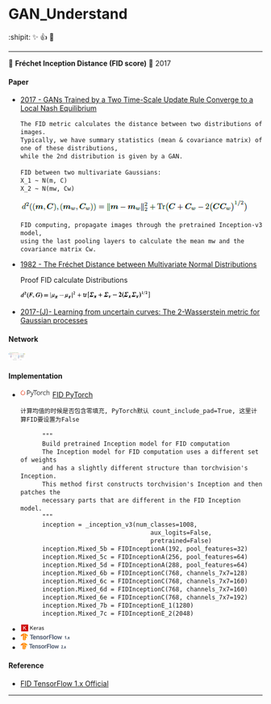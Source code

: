 # GAN_Understand

:shipit: :sparkles: :+1: :clap:

********

:watermelon:  **Fréchet Inception Distance (FID score)**   :date:   2017

#### Paper

- [2017 - GANs Trained by a Two Time-Scale Update Rule Converge to a Local Nash Equilibrium](https://arxiv.org/pdf/1706.08500)

      The FID metric calculates the distance between two distributions of images.
      Typically, we have summary statistics (mean & covariance matrix) of one of these distributions, 
      while the 2nd distribution is given by a GAN.

      FID between two multivariate Gaussians:
      X_1 ~ N(m, C) 
      X_2 ~ N(mw, Cw)

   <img src="../README/images/fid.png">  

      FID computing, propagate images through the pretrained Inception-v3 model, 
      using the last pooling layers to calculate the mean mw and the covariance matrix Cw.

- [1982 - The Fréchet Distance between Multivariate Normal Distributions](https://core.ac.uk/download/pdf/82269844.pdf)

   Proof FID calculate Distributions
    
   <img src="../README/images/fid_formula.png" height="15"> 

- [2017-(J)- Learning from uncertain curves: The 2-Wasserstein metric for Gaussian processes](https://papers.nips.cc/paper/7149-learning-from-uncertain-curves-the-2-wasserstein-metric-for-gaussian-processes.pdf)

#### Network 

   <img src="../README/images/fidcalc.png" height="15"> 

#### Implementation 

- <img src="../README/images/pytorch.png" height="15">  [FID PyTorch](https://github.com/mseitzer/pytorch-fid)

      计算均值的时候是否包含零填充, PyTorch默认 count_include_pad=True, 这里计算FID要设置为False

            """
            Build pretrained Inception model for FID computation
            The Inception model for FID computation uses a different set of weights
            and has a slightly different structure than torchvision's Inception.
            This method first constructs torchvision's Inception and then patches the
            necessary parts that are different in the FID Inception model.
            """
            inception = _inception_v3(num_classes=1008,
                                          aux_logits=False,
                                          pretrained=False)
            inception.Mixed_5b = FIDInceptionA(192, pool_features=32)
            inception.Mixed_5c = FIDInceptionA(256, pool_features=64)
            inception.Mixed_5d = FIDInceptionA(288, pool_features=64)
            inception.Mixed_6b = FIDInceptionC(768, channels_7x7=128)
            inception.Mixed_6c = FIDInceptionC(768, channels_7x7=160)
            inception.Mixed_6d = FIDInceptionC(768, channels_7x7=160)
            inception.Mixed_6e = FIDInceptionC(768, channels_7x7=192)
            inception.Mixed_7b = FIDInceptionE_1(1280)
            inception.Mixed_7c = FIDInceptionE_2(2048)

- <img src="../README/images/keras.png" height="15">

- <img src="../README/images/tf1.png" height="15">

- <img src="../README/images/tf2.png" height="15">   


#### Reference 

- [FID TensorFlow 1.x Official](https://github.com/bioinf-jku/TTUR)

********
